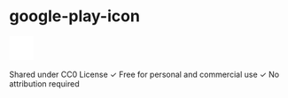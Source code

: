 # google-play-icon


![google-play-icon.svg](https://raw.githubusercontent.com/JirakJ/google-play-icon/a97b64d73f25ae288381c6cd5cd216fd670d28ec/google-play-icon.svg)

Shared under CC0 License
✓ Free for personal and commercial use
✓ No attribution required
